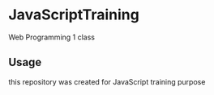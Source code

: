 # JavaScriptTraining

Web Programming 1 class

## Usage

this repository was created for JavaScript training purpose
